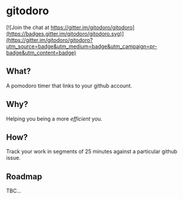 # gitodoro

[![Join the chat at https://gitter.im/gitodoro/gitodoro](https://badges.gitter.im/gitodoro/gitodoro.svg)](https://gitter.im/gitodoro/gitodoro?utm_source=badge&utm_medium=badge&utm_campaign=pr-badge&utm_content=badge)

## What?

A pomodoro timer that links to your github account.

## Why?

Helping you being a more *efficient* you. 

## How?

Track your work in segments of 25 minutes against a particular github issue.

## Roadmap

TBC...
